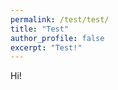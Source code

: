 ```yaml
---
permalink: /test/test/
title: "Test"
author_profile: false
excerpt: "Test!"
---
```

<style>
ul.no-bullets {
  list-style-type: none;
}
</style>
Hi!
